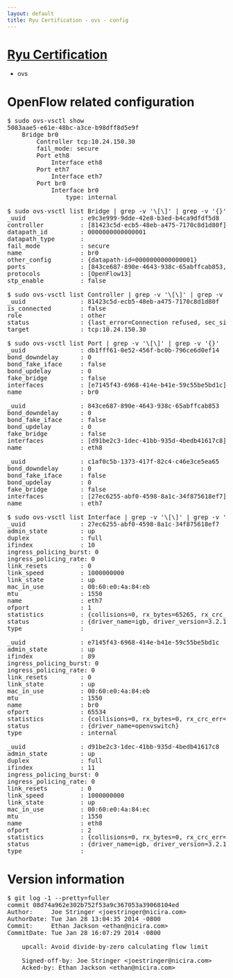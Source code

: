 ```yaml
---
layout: default
title: Ryu Certification - ovs - config
---
```

# [Ryu Certification](http://osrg.github.io/ryu/certification.html)
* ovs 

# OpenFlow related configuration
<pre>
$ sudo ovs-vsctl show
5083aae5-e61e-48bc-a3ce-b98dff8d5e9f
    Bridge br0
        Controller tcp:10.24.150.30
        fail_mode: secure
        Port eth8
            Interface eth8
        Port eth7
            Interface eth7
        Port br0
            Interface br0
                type: internal

$ sudo ovs-vsctl list Bridge | grep -v '\[\]' | grep -v '{}'
_uuid               : e9c3e999-9dde-42e8-b3ed-b4ca9dfdf5d8
controller          : [81423c5d-ecb5-48eb-a475-7170c8d1d80f]
datapath_id         : 0000000000000001
datapath_type       : 
fail_mode           : secure
name                : br0
other_config        : {datapath-id=0000000000000001}
ports               : [843ce687-890e-4643-938c-65abffcab853, c1af0c5b-1373-417f-82c4-c46e3ce5ea65, db1fff61-0e52-456f-bc0b-796ce6d0ef14]
protocols           : [OpenFlow13]
stp_enable          : false

$ sudo ovs-vsctl list Controller | grep -v '\[\]' | grep -v '{}'
_uuid               : 81423c5d-ecb5-48eb-a475-7170c8d1d80f
is_connected        : false
role                : other
status              : {last_error=Connection refused, sec_since_connect=347, sec_since_disconnect=0, state=BACKOFF}
target              : tcp:10.24.150.30

$ sudo ovs-vsctl list Port | grep -v '\[\]' | grep -v '{}'
_uuid               : db1fff61-0e52-456f-bc0b-796ce6d0ef14
bond_downdelay      : 0
bond_fake_iface     : false
bond_updelay        : 0
fake_bridge         : false
interfaces          : [e7145f43-6968-414e-b41e-59c55be5bd1c]
name                : br0

_uuid               : 843ce687-890e-4643-938c-65abffcab853
bond_downdelay      : 0
bond_fake_iface     : false
bond_updelay        : 0
fake_bridge         : false
interfaces          : [d91be2c3-1dec-41bb-935d-4bedb41617c8]
name                : eth8

_uuid               : c1af0c5b-1373-417f-82c4-c46e3ce5ea65
bond_downdelay      : 0
bond_fake_iface     : false
bond_updelay        : 0
fake_bridge         : false
interfaces          : [27ec6255-abf0-4598-8a1c-34f875618ef7]
name                : eth7

$ sudo ovs-vsctl list Interface | grep -v '\[\]' | grep -v '{}'
_uuid               : 27ec6255-abf0-4598-8a1c-34f875618ef7
admin_state         : up
duplex              : full
ifindex             : 10
ingress_policing_burst: 0
ingress_policing_rate: 0
link_resets         : 0
link_speed          : 1000000000
link_state          : up
mac_in_use          : 00:60:e0:4a:84:eb
mtu                 : 1550
name                : eth7
ofport              : 1
statistics          : {collisions=0, rx_bytes=65265, rx_crc_err=0, rx_dropped=0, rx_errors=0, rx_frame_err=0, rx_over_err=0, rx_packets=660, tx_bytes=0, tx_dropped=0, tx_errors=0, tx_packets=0}
status              : {driver_name=igb, driver_version=3.2.10-k, firmware_version=3.10-0}
type                : 

_uuid               : e7145f43-6968-414e-b41e-59c55be5bd1c
admin_state         : up
ifindex             : 89
ingress_policing_burst: 0
ingress_policing_rate: 0
link_resets         : 0
link_state          : up
mac_in_use          : 00:60:e0:4a:84:eb
mtu                 : 1550
name                : br0
ofport              : 65534
statistics          : {collisions=0, rx_bytes=0, rx_crc_err=0, rx_dropped=0, rx_errors=0, rx_frame_err=0, rx_over_err=0, rx_packets=0, tx_bytes=0, tx_dropped=0, tx_errors=0, tx_packets=0}
status              : {driver_name=openvswitch}
type                : internal

_uuid               : d91be2c3-1dec-41bb-935d-4bedb41617c8
admin_state         : up
duplex              : full
ifindex             : 11
ingress_policing_burst: 0
ingress_policing_rate: 0
link_resets         : 0
link_speed          : 1000000000
link_state          : up
mac_in_use          : 00:60:e0:4a:84:ec
mtu                 : 1550
name                : eth8
ofport              : 2
statistics          : {collisions=0, rx_bytes=0, rx_crc_err=0, rx_dropped=0, rx_errors=0, rx_frame_err=0, rx_over_err=0, rx_packets=0, tx_bytes=20536, tx_dropped=0, tx_errors=0, tx_packets=220}
status              : {driver_name=igb, driver_version=3.2.10-k, firmware_version=3.10-0}
type                : 
</pre>

# Version information
<pre>
$ git log -1 --pretty=fuller
commit 08d74a962e302b752f53a9c367053a39068104ed
Author:     Joe Stringer &lt;joestringer@nicira.com&gt;
AuthorDate: Tue Jan 28 13:04:35 2014 -0800
Commit:     Ethan Jackson &lt;ethan@nicira.com&gt;
CommitDate: Tue Jan 28 16:07:29 2014 -0800

    upcall: Avoid divide-by-zero calculating flow limit
    
    Signed-off-by: Joe Stringer &lt;joestringer@nicira.com&gt;
    Acked-by: Ethan Jackson &lt;ethan@nicira.com&gt;
</pre>
